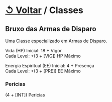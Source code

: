 # [↺ Voltar](../Classes.md) / Classes

## Bruxo das Armas de Disparo

Uma Classe especializado em Armas de Disparo.

Vida (HP) Inicial: 18 + Vigor  
Cada Level: +(3 + [VIG]) HP Máximo

Energia Espiritual (EE) Inicial: 4 + Presença  
Cada Level: +(3 + [PRE]) EE Máximo

### Pericias

(4 + [INT]) Pericias
